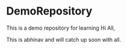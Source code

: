 # DemoRepository
This is a demo repository for learning
Hi All,

This is abhinav and will catch up soon with all.
